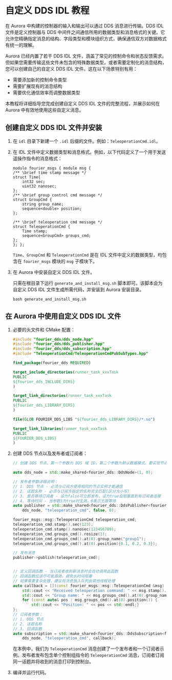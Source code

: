 # 自定义 DDS IDL 教程

在 Aurora 中构建的控制器的输入和输出可以通过 DDS 消息进行传输。DDS IDL 文件是定义控制器与 DDS 中间件之间通信所用的数据类型和消息格式的关键。它允许您精确指定消息的结构、字段类型和模块组织方式，确保通信双方对数据格式有统一的理解。

Aurora 已经内置了若干 DDS IDL 文件，涵盖了常见的控制命令和状态反馈需求。但如果您需要传输这些文件未包含的特殊数据类型，或者需要定制化的消息结构，您可以创建自己的自定义 DDS IDL 文件。这在以下场景特别有用：
- 需要添加新的控制命令类型
- 需要扩展现有的消息结构
- 需要优化通信效率而调整数据类型

本教程将详细指导您完成创建自定义 DDS IDL 文件的完整流程，并展示如何在 Aurora 中有效地使用这些自定义消息。

## 创建自定义 DDS IDL 文件并安装

1. 在 `idl` 目录下新建一个 `.idl` 后缀的文件。例如：`TeleoperationCmd.idl`。

2. 在 IDL 文件中定义数据类型和消息格式。例如，以下代码定义了一个用于发送遥操作指令的消息格式：

    ```idl
    module fourier_msgs { module msg { 
    /** \brief time stamp message */
    struct Time{
        int32 sec;
        uint32 nanosec;
    };
    /** \brief group control cmd message */
    struct GroupCmd {
        string group_name;
        sequence<double> position; 
    };

    /** \brief teleoperation cmd message */
    struct TeleoperationCmd {
        Time stamp;
        sequence<GroupCmd> groups_cmd;
    };
    }; };

    ```

    `Time`、`GroupCmd` 和 `TeleoperationCmd` 是在 IDL 文件中定义的数据类型，均包含在 `fourier_msgs` 模块的 `msg` 子模块下。

3. 在 Aurora 中安装自定义 DDS IDL 文件。

    只需在根目录下运行 `generate_and_install_msg.sh` 脚本即可。该脚本会为自定义 DDS IDL 文件生成所需代码，并安装到 Aurora 安装目录。

    ```
    bash generate_and_install_msg.sh
    ```

## 在 Aurora 中使用自定义 DDS IDL 文件

1. 必要的头文件和 CMake 配置：

    ```c++
    #include "fourier_dds/dds_node.hpp"
    #include "fourier_dds/dds_publisher.hpp" 
    #include "fourier_dds/dds_subscription.hpp"
    #include "TeleoperationCmd/TeleoperationCmdPubSubTypes.hpp"
    ```

    ```CMake
    find_package(fourier_dds REQUIRED)

    target_include_directories(runner_task_xxxTask 
    PUBLIC 
    ${fourier_dds_INCLUDE_DIRS}
    )

    target_link_directories(runner_task_xxxTask 
    PUBLIC 
    ${fourier_dds_LIBRARY_DIRS}
    )

    file(GLOB FOURIER_DDS_LIBS "${fourier_dds_LIBRARY_DIRS}/*.so")

    target_link_libraries(runner_task_xxxTask 
    PUBLIC 
    ${FOURIER_DDS_LIBS}
    )
    ```

2. 创建 DDS 节点以及发布者或订阅者：

    ```c++
    // 创建 DDS 节点。第一个参数为 DDS 域 ID，第二个参数为默认数据模式。要实现节点间通信，两个节点的域 ID 必须一致。

    auto dds_node = std::make_shared<fourier_dds::DdsNode>(1, 0);

    // 发布者参数详细说明：
    // 1. DDS 节点 - 必须与订阅方使用相同的节点实例才能通信
    // 2. 话题名称 - 必须与订阅方指定的名称完全匹配(区分大小写)
    // 3. 是否等待订阅者 - 设为false可立即发布，设为true会阻塞直到有订阅者连接
    // 4. 等待时间 - 当参数3为true时生效，0表示无限等待
    auto publisher = std::make_shared<fourier_dds::DdsPublisher<fourier_msgs::msg::TeleoperationCmdPubSubType>>(
        dds_node, "teleoperation_cmd", false, 0);
    
    fourier_msgs::msg::TeleoperationCmd teleoperation_cmd;
    teleoperation_cmd.stamp().sec(123);
    teleoperation_cmd.stamp().nanosec(123456789);
    teleoperation_cmd.groups_cmd().resize(1);
    teleoperation_cmd.groups_cmd().at(0).group_name("group1");
    teleoperation_cmd.groups_cmd().at(0).position({0.1, 0.2, 0.3});

    // 发布消息
    publisher->publish(teleoperation_cmd);
    

    // 定义回调函数 - 当订阅者收到新消息时会自动调用此函数
    // 回调函数应该尽可能高效，避免长时间阻塞
    // 如果需要复杂处理，建议将消息放入队列由其他线程处理
    auto callback = [](const fourier_msgs::msg::TeleoperationCmd &msg) {
        std::cout << "Received teleoperation command: " << msg.stamp().sec() << "s " << msg.stamp().nanosec() << "ns" << std::endl;
        std::cout << "Group name: " << msg.groups_cmd().at(0).group_name() << std::endl;
        for (const auto& pos : msg.groups_cmd().at(0).position()) {
            std::cout << "Position: " << pos << std::endl;}
    };
    // 订阅者参数：
    // 1. DDS 节点
    // 2. 话题名称
    // 3. 回调函数
    auto subscription = std::make_shared<fourier_dds::DdsSubscription<fourier_msgs::msg::TeleoperationCmdPubSubType>>(
        dds_node, "teleoperation_cmd", callback);
    ```

    在本例中，我们为 `TeleoperationCmd` 消息创建了一个发布者和一个订阅者示例。发布者发布包含单个控制组指令的 `TeleoperationCmd` 消息，订阅者订阅同一话题并将收到的消息打印到控制台。

3. 编译并运行代码。
